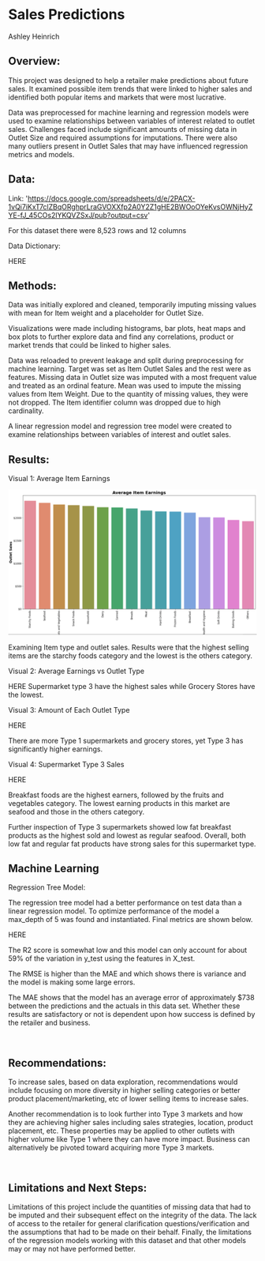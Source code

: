 # Sales Predictions

Ashley Heinrich
 
## Overview: 

This project was designed to help a retailer make predictions about future sales. It examined possible item trends that were linked to higher sales and identified both popular items and markets that were most lucrative. 

Data was preprocessed for machine learning and regression models were used to examine relationships between variables of interest related to outlet sales. Challenges faced include significant amounts of missing data in Outlet Size and required assumptions for imputations. There were also many outliers present in Outlet Sales that may have influenced regression metrics and models. 

## Data:

Link: 'https://docs.google.com/spreadsheets/d/e/2PACX-1vQi7iKxT7clZBqORghprLraGVOXXfp2A0Y2Z1gHE2BWOoOYeKvsOWNjHyZYE-fJ_45COs2lYKQVZSxJ/pub?output=csv'

For this dataset there were 8,523 rows and 12 columns

Data Dictionary:

HERE

## Methods:

Data was initially explored and cleaned, temporarily imputing missing values with mean for Item weight and a placeholder for Outlet Size. 

Visualizations were made including histograms, bar plots, heat maps and box plots to further explore data and find any correlations, product or market trends that could be linked to higher sales. 

Data was reloaded to prevent leakage and split during preprocessing for machine learning. Target was set as Item Outlet Sales and the rest were as features. Missing data in Outlet size was imputed with a most frequent value and treated as an ordinal feature. Mean was used to impute the missing values from Item Weight. Due to the quantity of missing values, they were not dropped. The Item identifier column was dropped due to high cardinality. 

A linear regression model and regression tree model were created to examine relationships between variables of interest and outlet sales. 
 
## Results:

Visual 1: Average Item Earnings 

![Average Item Earnings](images/average-items-earnings.png)

Examining Item type and outlet sales. Results were that the highest selling items are the starchy foods category and the lowest is the others category.


Visual 2: Average Earnings vs Outlet Type

HERE
Supermarket type 3 have the highest sales while Grocery Stores have the lowest.


Visual 3: Amount of Each Outlet Type

HERE

There are more Type 1 supermarkets and grocery stores, yet Type 3 has significantly higher earnings.


Visual 4: Supermarket Type 3 Sales

HERE 

Breakfast foods are the highest earners, followed by the fruits and vegetables category. The lowest earning products in this market are seafood and those in the others category. 

Further inspection of Type 3 supermarkets showed low fat breakfast products as the highest sold and lowest as regular seafood. Overall, both low fat and regular fat products have strong sales for this supermarket type. 

## Machine Learning

Regression Tree Model: 

The regression tree model had a better performance on test data than a linear regression model. To optimize performance of the model a max_depth of 5 was found and instantiated. Final metrics are shown below. 

HERE

The R2 score is somewhat low and this model can only account for about 59% of the variation in y_test using the features in X_test. 

The RMSE is higher than the MAE and which shows there is variance and the model is making some large errors. 

The MAE shows that the model has an average error of approximately $738 between the predictions and the actuals in this data set. Whether these results are satisfactory or not is dependent upon how success is defined by the retailer and business. 

 
## Recommendations:

To increase sales, based on data exploration, recommendations would include focusing on more diversity in higher selling categories or better product placement/marketing, etc of lower selling items to increase sales. 

Another recommendation is to look further into Type 3 markets and how they are achieving higher sales including sales strategies, location, product placement, etc. These properties may be applied to other outlets with higher volume like Type 1 where they can have more impact. Business can alternatively be pivoted toward acquiring more Type 3 markets. 

 
## Limitations and Next Steps:

Limitations of this project include the quantities of missing data that had to be imputed and their subsequent effect on the integrity of the data. The lack of access to the retailer for general clarification questions/verification and the assumptions that had to be made on their behalf. Finally, the limitations of the regression models working with this dataset and that other models may or may not have performed better. 
 




